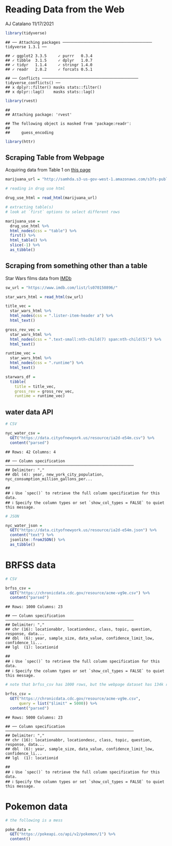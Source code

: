 Reading Data from the Web
================
AJ Catalano
11/17/2021

``` r
library(tidyverse)
```

    ## ── Attaching packages ─────────────────────────────────────── tidyverse 1.3.1 ──

    ## ✓ ggplot2 3.3.5     ✓ purrr   0.3.4
    ## ✓ tibble  3.1.5     ✓ dplyr   1.0.7
    ## ✓ tidyr   1.1.4     ✓ stringr 1.4.0
    ## ✓ readr   2.0.2     ✓ forcats 0.5.1

    ## ── Conflicts ────────────────────────────────────────── tidyverse_conflicts() ──
    ## x dplyr::filter() masks stats::filter()
    ## x dplyr::lag()    masks stats::lag()

``` r
library(rvest)
```

    ## 
    ## Attaching package: 'rvest'

    ## The following object is masked from 'package:readr':
    ## 
    ##     guess_encoding

``` r
library(httr)
```

## Scraping Table from Webpage

Acquiring data from Table 1 on [this
page](http://samhda.s3-us-gov-west-1.amazonaws.com/s3fs-public/field-uploads/2k15StateFiles/NSDUHsaeShortTermCHG2015.htm)

``` r
marijuana_url = "http://samhda.s3-us-gov-west-1.amazonaws.com/s3fs-public/field-uploads/2k15StateFiles/NSDUHsaeShortTermCHG2015.htm"

# reading in drug use html

drug_use_html = read_html(marijuana_url)

# extracting table(s)
# look at `first` options to select different rows

marijuana_use = 
  drug_use_html %>% 
  html_nodes(css = "table") %>%
  first() %>% 
  html_table() %>%
  slice(-1) %>% 
  as_tibble()
```

## Scraping from something other than a table

Star Wars films data from [IMDb](https://www.imdb.com/list/ls070150896/)

``` r
sw_url = "https://www.imdb.com/list/ls070150896/"

star_wars_html = read_html(sw_url)

title_vec = 
  star_wars_html %>% 
  html_nodes(css = ".lister-item-header a") %>% 
  html_text()

gross_rev_vec = 
  star_wars_html %>% 
  html_nodes(css = ".text-small:nth-child(7) span:nth-child(5)") %>% 
  html_text()

runtime_vec = 
  star_wars_html %>% 
  html_nodes(css = ".runtime") %>% 
  html_text()

starwars_df = 
  tibble(
    title = title_vec,
    gross_rev = gross_rev_vec,
    runtime = runtime_vec)
```

## water data API

``` r
# CSV

nyc_water_csv = 
  GET("https://data.cityofnewyork.us/resource/ia2d-e54m.csv") %>% 
  content("parsed")
```

    ## Rows: 42 Columns: 4

    ## ── Column specification ────────────────────────────────────────────────────────
    ## Delimiter: ","
    ## dbl (4): year, new_york_city_population, nyc_consumption_million_gallons_per...

    ## 
    ## ℹ Use `spec()` to retrieve the full column specification for this data.
    ## ℹ Specify the column types or set `show_col_types = FALSE` to quiet this message.

``` r
# JSON

nyc_water_json = 
  GET("https://data.cityofnewyork.us/resource/ia2d-e54m.json") %>% 
  content("text") %>% 
  jsonlite::fromJSON() %>% 
  as_tibble()
```

# BRFSS data

``` r
# CSV

brfss_csv = 
  GET("https://chronicdata.cdc.gov/resource/acme-vg9e.csv") %>% 
  content("parsed")
```

    ## Rows: 1000 Columns: 23

    ## ── Column specification ────────────────────────────────────────────────────────
    ## Delimiter: ","
    ## chr (16): locationabbr, locationdesc, class, topic, question, response, data...
    ## dbl  (6): year, sample_size, data_value, confidence_limit_low, confidence_li...
    ## lgl  (1): locationid

    ## 
    ## ℹ Use `spec()` to retrieve the full column specification for this data.
    ## ℹ Specify the column types or set `show_col_types = FALSE` to quiet this message.

``` r
# note that brfss_csv has 1000 rows, but the webpage dataset has 134k rows! Adjust query parameters:

brfss_csv = 
  GET("https://chronicdata.cdc.gov/resource/acme-vg9e.csv",
      query = list("$limit" = 5000)) %>% 
  content("parsed")
```

    ## Rows: 5000 Columns: 23

    ## ── Column specification ────────────────────────────────────────────────────────
    ## Delimiter: ","
    ## chr (16): locationabbr, locationdesc, class, topic, question, response, data...
    ## dbl  (6): year, sample_size, data_value, confidence_limit_low, confidence_li...
    ## lgl  (1): locationid

    ## 
    ## ℹ Use `spec()` to retrieve the full column specification for this data.
    ## ℹ Specify the column types or set `show_col_types = FALSE` to quiet this message.

# Pokemon data

``` r
# the following is a mess

poke_data = 
  GET("https://pokeapi.co/api/v2/pokemon/1") %>% 
  content()
```
